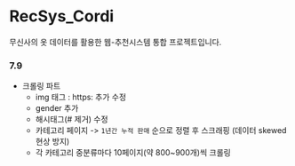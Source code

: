 # RecSys_Cordi
무신사의 옷 데이터를 활용한 웹-추천시스템 통합 프로젝트입니다.


### 7.9
- 크롤링 파트
  - img 태그 : https: 추가 수정 
  - gender 추가
  - 해시태그(# 제거) 수정
  - 카테고리 페이지 -> `1년간 누적 판매` 순으로 정렬 후 스크래핑 (데이터 skewed 현상 방지)
  - 각 카테고리 중분류마다 10페이지(약 800~900개)씩 크롤링
